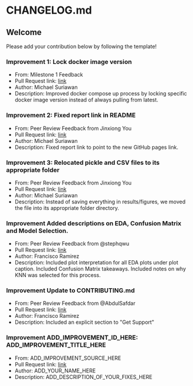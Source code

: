 # CHANGELOG.md

## Welcome

Please add your contribution below by following the template!

### Improvement 1: Lock docker image version

- From: Milestone 1 Feedback
- Pull Request link: [link](https://github.com/UBC-MDS/DSCI522-2425-group24_adult-income-predictor/pull/44)
- Author: Michael Suriawan
- Description: Improved docker compose up process by locking specific docker image version instead of always pulling from latest.

### Improvement 2: Fixed report link in README

- From: Peer Review Feedback from Jinxiong You
- Pull Request link: [link](https://github.com/UBC-MDS/DSCI522-2425-group24_adult-income-predictor/commit/a6db8a7bc436f5b6b5d809da2d152ca8f03150a2)
- Author: Michael Suriawan
- Description: Fixed report link to point to the new GitHub pages link.

### Improvement 3: Relocated pickle and CSV files to its appropriate folder

- From: Peer Review Feedback from Jinxiong You
- Pull Request link: [link](https://github.com/UBC-MDS/DSCI522-2425-group24_adult-income-predictor/pull/44)
- Author: Michael Suriawan
- Description: Instead of saving everything in results/figures, we moved the file into its appropriate folder directory.

### Improvement Added descriptions on EDA, Confusion Matrix and Model Selection.

- From: Peer Review Feedback from @stephqwu
- Pull Request link: [link](ADD_IMPROVEMENT_PULL_REQUEST_LINK_HERE)
- Author: Francisco Ramirez
- Description: Included plot interpretation for all EDA plots under plot caption. Included Confusion Matrix takeaways. Included notes on why KNN was selected for this process.

### Improvement Update to CONTRIBUTING.md

- From: Peer Review Feedback from @AbdulSafdar
- Pull Request link: [link](ADD_IMPROVEMENT_PULL_REQUEST_LINK_HERE)
- Author: Francisco Ramirez
- Description: Included an explicit section to "Get Support"

### Improvement ADD_IMPROVEMENT_ID_HERE: ADD_IMPROVEMENT_TITLE_HERE

- From: ADD_IMPROVEMENT_SOURCE_HERE
- Pull Request link: [link](ADD_IMPROVEMENT_PULL_REQUEST_LINK_HERE)
- Author: ADD_YOUR_NAME_HERE
- Description: ADD_DESCRIPTION_OF_YOUR_FIXES_HERE
